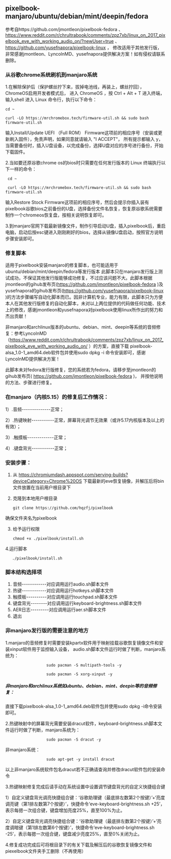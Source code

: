 ## pixelbook-manjaro/ubuntu/debian/mint/deepin/fedora
参考自https://github.com/jmontleon/pixelbook-fedora 、https://www.reddit.com/r/chrultrabook/comments/zpz7xb/linux_on_2017_pixelbook_eve_with_working_audio_on/?newUser=true 、https://github.com/yusefnapora/pixelbook-linux ， 修改适用于其他发行版，非常感谢jmontleon、LyncolnMD、yusefnapora提供解决方案！如有侵权请联系删除。
### 从谷歌chrome系统刷机到manjaro系统
1.在解除保护后（保护螺丝拧下来，拔掉电池线，再装上，螺丝拧回）， ChromeOS启用开发者模式后，
进入 ChromeOS ，按 Ctrl + Alt + T 进入终端，输入shell 进入 Linux 命令行，执行以下命令：

    cd ~

    curl -LO https://mrchromebox.tech/firmware-util.sh && sudo bash firmware-util.sh

输入Install/Update UEFI （Full ROM） Firmware这项前的相应序号（安装或更新刷入固件），免责声明，如果同意就请输入 "I ACCEPT"，
所有提示都输入 y，当需要备份时，插入U盘设备，以完成备份，选择U盘对应的序号进行备份，开始下载固件。

2.当如要还原谷歌chrome os的bios时只需要在任何发行版本的 Linux 终端执行以下一样的命令：

     cd ~

     curl -LO https://mrchromebox.tech/firmware-util.sh && sudo bash firmware-util.sh

输入Restore Stock Firmware这项前的相应序号，然后会提示你插入装有pixelbook谷歌bios之前备份的U盘，选择备份文件名恢复，恢复原谷歌系统需要制作一个chromeos恢复盘，按相关说明恢复即可。

3.到manjaro官网下载最新镜像文件，制作引导启动U盘，插入pixelbook后，重启电脑，启动后按esc键进入刚刚刷好的bios，选择从镜像U盘启动，按照官方说明步骤安装即可。
### 修复脚本
   适用于pixelbook安装manjaro的修复脚本，也可能适用于ubuntu/debian/mint/deepin/fedora等发行版本
此脚本只在manjaro发行版上测试成功，不保证其他发行版能够成功修复，不过应该问题不大。此脚本根据jmontleon的gihub发布页(https://github.com/jmontleon/pixelbook-fedora )及yusefnapora的gihub发布页(https://github.com/yusefnapora/pixelbook-linux )的方法步骤编写自动化脚本而已。因非计算机专业，能力有限，此脚本只为方便本人在其他发行版修复的自动化脚本，未对以上两位提供的代码做任何功能、技术上的修改，感谢jmontleon和yusefnapora对pixelbook使用linux所作出的努力和杰出贡献！

非manjaro和archlinux版本的ubuntu、debian、mint、deepin等系统的音频修复：参考LyncolnMD（https://www.reddit.com/r/chrultrabook/comments/zpz7xb/linux_on_2017_pixelbook_eve_with_working_audio_on/  ）的方案，直接下载 pixelbook-alsa_1.0-1_amd64.deb软件包并使用sudo dpkg -i 命令安装即可，感谢LyncolnMD提供解决方案！

   此脚本未对fedora发行版修复，您的系统若为fedora，请移步至jmontleon的gihub发布页( https://github.com/jmontleon/pixelbook-fedora )， 并按他说明的方法、步骤进行修复。

### 在manjaro（内核5.15）的修复后工作情况：

1）.音频--------------正常；

2）.热键映射-----------正常，屏幕背光调节无效果（或许5.17内核版本及以上的有效）；

3）.触摸板-------------正常；

4）.键盘背光-----------正常；

### 安装步骤：
1. 从 https://chromiumdash.appspot.com/serving-builds?deviceCategory=Chrome%20OS 下载最新的eve恢复镜像，并解压后将bin文件放置在当前用户根目录下

2. 克隆到本地用户根目录

       git clone https://github.com/hqzfj/pixelbook 

确保文件夹名为pixelbook

3. 给予运行权限

       chmod +x ./pixelbook/install.sh

4.运行脚本

       ./pixelbook/install.sh
 
### 脚本结构选择项
1) 音频------------对应调用运行audio.sh脚本文件
2) 热键------------对应调用运行hotkeys.sh脚本文件
3) 触摸板----------对应调用运行touchpad.sh脚本文件
4) 键盘背光--------对应调用运行keyboard-brightness.sh脚本文件
5) AER日志---------对应调用运行aer.sh脚本文件
6) 退出
### 非manjaro发行版的需要注意的地方
1.manjaro的音频修复时需要安装kpartx软件用于映射挂载谷歌恢复镜像文件和安装xinput软件用于监控输入设备，
 audio.sh脚本文件运行时做了判断，manjaro系统为：
 
                      sudo pacman -S multipath-tools -y
                      
                      sudo pacman -S xorg-xinput -y
                      
 ##### 非manjaro和archlinux系统如ubuntu、debian、mint、deepin等的音频修复：
   
  直接下载pixelbook-alsa_1.0-1_amd64.deb软件包并使用sudo dpkg -i命令安装即可。
   
 2.热键映射中的屏幕背光需要安装dracut软件，keyboard-brightness.sh脚本文件运行时做了判断，manjaro系统为：
 
                      sudo pacman -S dracut -y
                      
   非manjaro系统：
   
                      sudo apt-get -y install dracut
                      
   以上非manjaro系统软件包名dracut若不正确请查询并修改dracut软件包的安装命令

 3.热键映射修复完成后请手动在系统设置中设置调节键盘背光的自定义快捷组合键
 
   1）自定义键盘背光调亮快捷组合键：‘谷歌助理键（最底排左数第2个按键）’+‘亮度调亮键（第1排左数第7个按键）’，快捷命令‘eve-keyboard-brightness.sh +25’，表示每摁一次组合键，键盘增加亮度25%，直至100%为止。
   
   2）自定义键盘背光调亮快捷组合键：‘谷歌助理键（最底排左数第2个按键）’+‘亮度调暗键（第1排左数第6个按键）’，快捷命令‘eve-keyboard-brightness.sh -25’，表示每摁一次组合键，键盘减少亮度25%，直至0%关闭为止。
   
4.修复成功完成后可将根目录下的有关下载及解压后的谷歌恢复镜像文件和piexelbook文件夹手工删除（不再使用）
